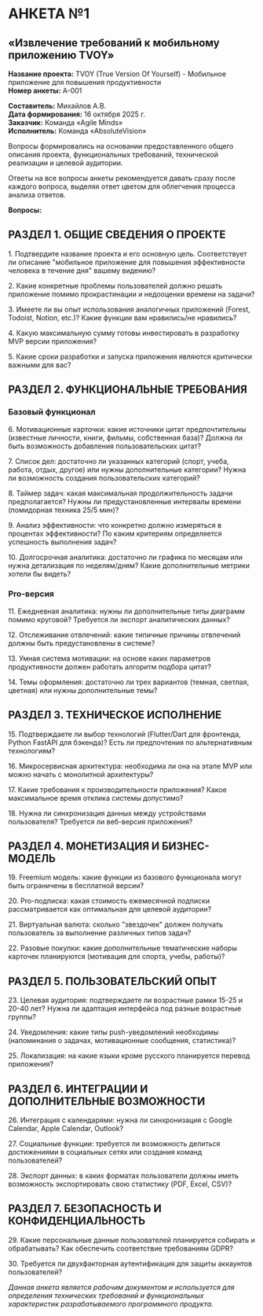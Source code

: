 # АНКЕТА №1

## «Извлечение требований к мобильному приложению TVOY»

**Название проекта:** TVOY (True Version Of Yourself) - Мобильное
приложение для повышения продуктивности\
**Номер анкеты:** А-001

**Составитель:** Михайлов А.В.\
**Дата формирования:** 16 октября 2025 г.\
**Заказчик:** Команда «Agile Minds»\
**Исполнитель:** Команда «AbsoluteVision»

Вопросы формировались на основании предоставленного общего описания
проекта, функциональных требований, технической реализации и целевой
аудитории.

Ответы на все вопросы анкеты рекомендуется давать сразу после каждого
вопроса, выделяя ответ цветом для облегчения процесса анализа ответов.

**Вопросы:**

## РАЗДЕЛ 1. ОБЩИЕ СВЕДЕНИЯ О ПРОЕКТЕ

1\. Подтвердите название проекта и его основную цель. Соответствует ли
описание "мобильное приложение для повышения эффективности человека в
течение дня" вашему видению?

2\. Какие конкретные проблемы пользователей должно решать приложение
помимо прокрастинации и недооценки времени на задачи?

3\. Имеете ли вы опыт использования аналогичных приложений (Forest,
Todoist, Notion, etc.)? Какие функции вам нравились/не нравились?

4\. Какую максимальную сумму готовы инвестировать в разработку MVP
версии приложения?

5\. Какие сроки разработки и запуска приложения являются критически
важными для вас?

## РАЗДЕЛ 2. ФУНКЦИОНАЛЬНЫЕ ТРЕБОВАНИЯ

### Базовый функционал

6\. Мотивационные карточки: какие источники цитат предпочтительны
(известные личности, книги, фильмы, собственная база)? Должна ли быть
возможность добавления пользовательских цитат?

7\. Список дел: достаточно ли указанных категорий (спорт, учеба, работа,
отдых, другое) или нужны дополнительные категории? Нужна ли возможность
создания пользовательских категорий?

8\. Таймер задач: какая максимальная продолжительность задачи
предполагается? Нужны ли предустановленные интервалы времени (помидорная
техника 25/5 мин)?

9\. Анализ эффективности: что конкретно должно измеряться в процентах
эффективности? По каким критериям определяется успешность выполнения
задач?

10\. Долгосрочная аналитика: достаточно ли графика по месяцам или нужна
детализация по неделям/дням? Какие дополнительные метрики хотели бы
видеть?

### Pro-версия

11\. Ежедневная аналитика: нужны ли дополнительные типы диаграмм помимо
круговой? Требуется ли экспорт аналитических данных?

12\. Отслеживание отвлечений: какие типичные причины отвлечений должны
быть предустановлены в системе?

13\. Умная система мотивации: на основе каких параметров продуктивности
должен работать алгоритм подбора цитат?

14\. Темы оформления: достаточно ли трех вариантов (темная, светлая,
цветная) или нужны дополнительные темы?

## РАЗДЕЛ 3. ТЕХНИЧЕСКОЕ ИСПОЛНЕНИЕ

15\. Подтверждаете ли выбор технологий (Flutter/Dart для фронтенда,
Python FastAPI для бэкенда)? Есть ли предпочтения по альтернативным
технологиям?

16\. Микросервисная архитектура: необходима ли она на этапе MVP или
можно начать с монолитной архитектуры?

17\. Какие требования к производительности приложения? Какое
максимальное время отклика системы допустимо?

18\. Нужна ли синхронизация данных между устройствами пользователя?
Требуется ли веб-версия приложения?

## РАЗДЕЛ 4. МОНЕТИЗАЦИЯ И БИЗНЕС-МОДЕЛЬ

19\. Freemium модель: какие функции из базового функционала могут быть
ограничены в бесплатной версии?

20\. Pro-подписка: какая стоимость ежемесячной подписки рассматривается
как оптимальная для целевой аудитории?

21\. Виртуальная валюта: сколько "звездочек" должен получать
пользователь за выполнение различных типов задач?

22\. Разовые покупки: какие дополнительные тематические наборы карточек
планируются (мотивация для спорта, учебы, работы)?

## РАЗДЕЛ 5. ПОЛЬЗОВАТЕЛЬСКИЙ ОПЫТ

23\. Целевая аудитория: подтверждаете ли возрастные рамки 15-25 и 20-40
лет? Нужна ли адаптация интерфейса под разные возрастные группы?

24\. Уведомления: какие типы push-уведомлений необходимы (напоминания о
задачах, мотивационные сообщения, статистика)?

25\. Локализация: на какие языки кроме русского планируется перевод
приложения?

## РАЗДЕЛ 6. ИНТЕГРАЦИИ И ДОПОЛНИТЕЛЬНЫЕ ВОЗМОЖНОСТИ

26\. Интеграция с календарями: нужна ли синхронизация с Google Calendar,
Apple Calendar, Outlook?

27\. Социальные функции: требуется ли возможность делиться достижениями
в социальных сетях или создания команд пользователей?

28\. Экспорт данных: в каких форматах пользователи должны иметь
возможность экспортировать свою статистику (PDF, Excel, CSV)?

## РАЗДЕЛ 7. БЕЗОПАСНОСТЬ И КОНФИДЕНЦИАЛЬНОСТЬ

29\. Какие персональные данные пользователей планируется собирать и
обрабатывать? Как обеспечить соответствие требованиям GDPR?

30\. Требуется ли двухфакторная аутентификация для защиты аккаунтов
пользователей?

*Данная анкета является рабочим документом и используется
для определения технических требований и функциональных характеристик
разрабатываемого программного продукта.*
